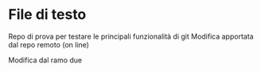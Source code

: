 # File di testo 
Repo di prova per testare le principali funzionalità di git
Modifica apportata dal repo remoto (on line)

Modifica dal ramo due
